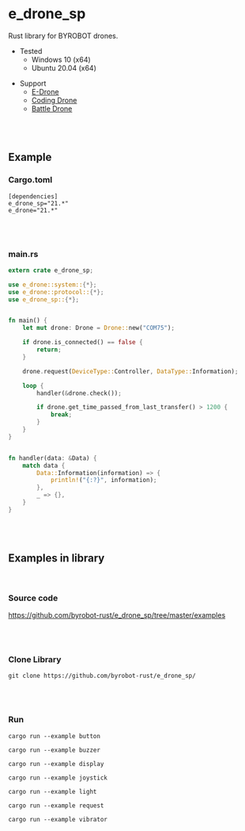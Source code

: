 # e_drone_sp
Rust library for BYROBOT drones.

* Tested
  - Windows 10 (x64)
  - Ubuntu 20.04 (x64)

- Support
  * [E-Drone](http://dev.byrobot.co.kr/documents/kr/products/e_drone/)
  * [Coding Drone](http://dev.byrobot.co.kr/documents/kr/products/coding_drone/)
  * [Battle Drone](http://dev.byrobot.co.kr/documents/kr/products/battle_drone/)


<br>
<br>


## Example

### Cargo.toml
```
[dependencies]
e_drone_sp="21.*"
e_drone="21.*"
```


<br>
<br>


### main.rs
```rust
extern crate e_drone_sp;

use e_drone::system::{*};
use e_drone::protocol::{*};
use e_drone_sp::{*};


fn main() {
    let mut drone: Drone = Drone::new("COM75");

    if drone.is_connected() == false {
        return;
    }

    drone.request(DeviceType::Controller, DataType::Information);

    loop {
        handler(&drone.check());

        if drone.get_time_passed_from_last_transfer() > 1200 {
            break;
        }
    }
}


fn handler(data: &Data) {
    match data {
        Data::Information(information) => {
            println!("{:?}", information);
        },
        _ => {},
    }
}
```


<br>
<br>



## Examples in library

<br>

### Source code

https://github.com/byrobot-rust/e_drone_sp/tree/master/examples


<br>
<br>


### Clone Library

```
git clone https://github.com/byrobot-rust/e_drone_sp/
```


<br>
<br>


### Run
```
cargo run --example button
```
```
cargo run --example buzzer
```
```
cargo run --example display
```
```
cargo run --example joystick
```
```
cargo run --example light
```
```
cargo run --example request
```
```
cargo run --example vibrator
```


